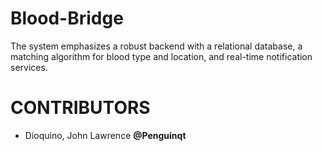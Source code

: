 # Blood-Bridge

The system emphasizes a robust backend with a relational database, a matching algorithm for blood type and location, and real-time notification services.

# CONTRIBUTORS

- Dioquino, John Lawrence **@Penguinqt**
